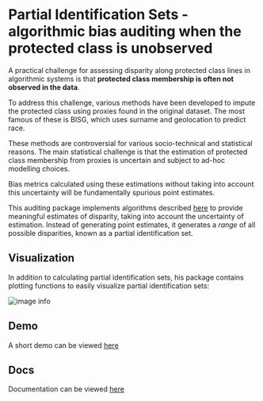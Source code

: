 # Partial Identification Sets - algorithmic bias auditing when the protected class is unobserved 

A practical challenge for assessing disparity along protected class lines in algorithmic systems is that **protected class membership is often not observed in the data**.

To address this challenge, various methods have been developed to impute the protected class using proxies found in the original dataset. The most famous of these is BISG, which uses surname and geolocation to predict race.

These methods are controversial for various socio-technical and statistical reasons. The main statistical challenge
 is that the estimation of protected class membership from proxies is uncertain and subject to ad-hoc
  modelling choices. 
  
  Bias metrics calculated using these estimations without taking into account this uncertainty will be fundamentally spurious point estimates. 

This auditing package implements algorithms described [here](https://arxiv.org/pdf/1906.00285.pdf) to provide meaningful estimates of disparity, taking into account the uncertainty of estimation. Instead of generating point estimates, it generates a *range* of all possible disparities, known as a partial identification set.
   
## Visualization

In addition to calculating partial identification sets, his package contains plotting functions to easily visualize partial identification sets:

![image info](https://i.ibb.co/DLzB7Ws/download.png)

## Demo

A short demo can be viewed [here](https://github.com/relaxedplan/partial-identification-sets/blob/master/demo.ipynb)

## Docs

Documentation can be viewed [here](https://htmlpreview.github.io/?https://raw.githubusercontent.com/relaxedplan/partial-identification-sets/master/html/fairness/PartialIdentification.html)
